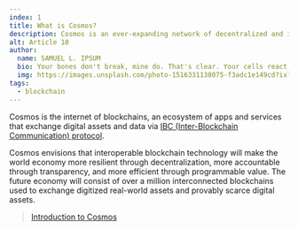 ```yaml
---
index: 1
title: What is Cosmos?
description: Cosmos is an ever-expanding network of decentralized and interconnected blockchains.
alt: Article 10
author: 
  name: SAMUEL L. IPSUM
  bio: Your bones don't break, mine do. That's clear. Your cells react to bacteria and viruses differently than mine. You don't get sick, I do. That's also clear. But for some reason, you and I react the exact same way to water. We swallow it too fast, we choke. We get some in our lungs, we drown. However unreal it may seem, we are connected, you and I. We're on the same curve, just on opposite ends.
  img: https://images.unsplash.com/photo-1516331138075-f3adc1e149cd?ixlib=rb-1.2.1&ixid=MXwxMjA3fDB8MHxwaG90by1wYWdlfHx8fGVufDB8fHw%3D&auto=format&fit=crop&w=800&q=60
tags: 
  - blockchain
---
```


Cosmos is the internet of blockchains, an ecosystem of apps and services that exchange digital assets and data via [IBC (Inter-Blockchain Communication) protocol](/learn/faq/what-is-ibc).

Cosmos envisions that interoperable blockchain technology will make the world economy more resilient through decentralization, more accountable through transparency, and more efficient through programmable value. The future economy will consist of over a million interconnected blockchains used to exchange digitized real-world assets and provably scarce digital assets.

> [Introduction to Cosmos](https://cosmos.network/intro)
